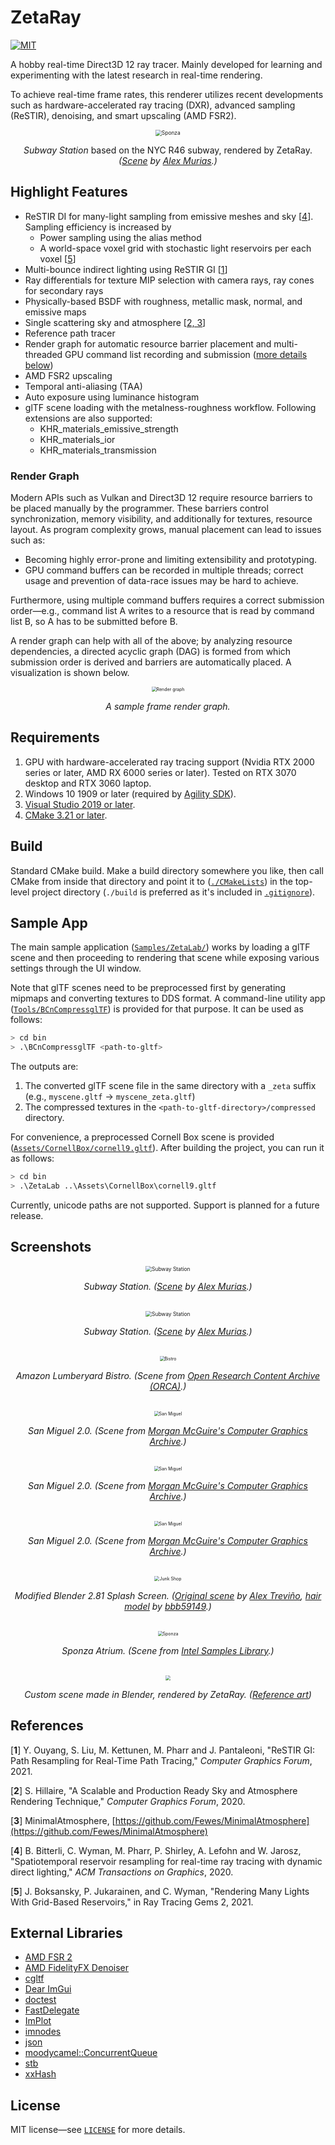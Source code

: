 # ZetaRay
[![MIT](https://img.shields.io/badge/license-MIT-blue.svg)](https://opensource.org/licenses/MIT)

A hobby real-time Direct3D 12 ray tracer. Mainly developed for learning and experimenting with the latest research in real-time rendering. 

To achieve real-time frame rates, this renderer utilizes recent developments such as hardware-accelerated ray tracing (DXR), advanced sampling (ReSTIR), denoising, and smart upscaling (AMD FSR2).

<div align="center">
  <img src="Assets/Images/8.png?raw=true" alt="Sponza" style="zoom:60%"/>
  <p style="text-align: center;"><i>Subway Station</i> based on the NYC R46 subway, rendered by ZetaRay. <i>(<a href="https://sketchfab.com/3d-models/free-subway-station-r46-subway-ae5aadde1c6f48a19b32b309417a669b">Scene</a> by <a href="https://sketchfab.com/Xlay3D">Alex Murias</a>.)</i></p>
</div>

## Highlight Features

 - ReSTIR DI for many-light sampling from emissive meshes and sky [[4](#references)]. Sampling efficiency is increased by
   - Power sampling using the alias method
   - A world-space voxel grid with stochastic light reservoirs per each voxel [[5](#references)]
 - Multi-bounce indirect lighting using ReSTIR GI [[1](#references)]
 - Ray differentials for texture MIP selection with camera rays, ray cones for secondary rays
 - Physically-based BSDF with roughness, metallic mask, normal, and emissive maps
 - Single scattering sky and atmosphere [[2, 3](#references)]
 - Reference path tracer
 - Render graph for automatic resource barrier placement and multi-threaded GPU command list recording and submission ([more details below](#render-graph))
 - AMD FSR2 upscaling
 - Temporal anti-aliasing (TAA)
 - Auto exposure using luminance histogram
 - glTF scene loading with the metalness-roughness workflow. Following extensions are also supported:
   - KHR_materials_emissive_strength
   - KHR_materials_ior
   - KHR_materials_transmission

### Render Graph

Modern APIs such as Vulkan and Direct3D 12 require resource barriers to be placed manually by the programmer. These barriers control synchronization, memory visibility, and additionally for textures, resource layout. As program complexity grows, manual placement can lead to issues such as:
   - Becoming highly error-prone and limiting extensibility and prototyping.
   - GPU command buffers can be recorded in multiple threads; correct usage and prevention of data-race issues may be hard to achieve.
    
Furthermore, using multiple command buffers requires a correct submission order—e.g., command list A writes to a resource that is read by command list B, so A has to be submitted before B. 

A render graph can help with all of the above; by analyzing resource dependencies, a directed acyclic graph (DAG) is formed from which submission order is derived and barriers are automatically placed. A visualization is shown below.

<div align="center">
  <img src="Assets/Images/6.png?raw=true" alt="Render graph" style="zoom:50%"/>
  <p style="text-align: center;"><i>A sample frame render graph.</i></p>
</div>

## Requirements

1. GPU with hardware-accelerated ray tracing support (Nvidia RTX 2000 series or later, AMD RX 6000 series or later). Tested on RTX 3070 desktop and RTX 3060 laptop.
2. Windows 10 1909 or later (required by [Agility SDK](https://devblogs.microsoft.com/directx/gettingstarted-dx12agility/)).
3. [Visual Studio 2019 or later](https://visualstudio.microsoft.com/downloads/).
4. [CMake 3.21 or later](https://cmake.org/download/).

## Build

Standard CMake build. Make a build directory somewhere you like, then call CMake from inside that directory and point it to ([`./CMakeLists`](./CMakeLists.txt)) in the top-level project directory (`./build` is preferred as it's included in [`.gitignore`](./.gitignore)).

## Sample App

The main sample application ([`Samples/ZetaLab/`](./Samples/ZetaLab/)) works by loading a glTF scene and then proceeding to rendering that scene while exposing various settings through the UI window. 

Note that glTF scenes need to be preprocessed first by generating mipmaps and converting textures to DDS format. A command-line utility app ([`Tools/BCnCompressglTF`](./Tools/BCnCompressglTF/)) is provided for that purpose. It can be used as follows:

```bash
> cd bin
> .\BCnCompressglTF <path-to-gltf>
```
The outputs are:
1. The converted glTF scene file in the same directory with a `_zeta` suffix (e.g., `myscene.gltf` -> `myscene_zeta.gltf`) 
2. The compressed textures in the `<path-to-gltf-directory>/compressed` directory.

For convenience, a preprocessed Cornell Box scene is provided ([`Assets/CornellBox/cornell9.gltf`](./Assets/CornellBox/cornell9.gltf)). After building the project, you can run it as follows:
```bash
> cd bin
> .\ZetaLab ..\Assets\CornellBox\cornell9.gltf
```

Currently, unicode paths are not supported. Support is planned for a future release.

## Screenshots

<div align="center">
  <img src="Assets/Images/2.png?raw=true" alt="Subway Station" style="zoom:60%"/>
  <p style="text-align: center;"><i>Subway Station. (<a href="https://sketchfab.com/3d-models/free-subway-station-r46-subway-ae5aadde1c6f48a19b32b309417a669b">Scene</a> by <a href="https://sketchfab.com/Xlay3D">Alex Murias</a>.)</i></p>

  </br>

  <img src="Assets/Images/12.png?raw=true" alt="Subway Station" style="zoom:60%"/>
  <p style="text-align: center;"><i>Subway Station. (<a href="https://sketchfab.com/3d-models/free-subway-station-r46-subway-ae5aadde1c6f48a19b32b309417a669b">Scene</a> by <a href="https://sketchfab.com/Xlay3D">Alex Murias</a>.)</i></p>

  </br>

  <img src="Assets/Images/5.png?raw=true" alt="Bistro" style="zoom:50%"/>
  <p style="text-align: center;"><i>Amazon Lumberyard Bistro. (Scene from <a href="http://developer.nvidia.com/orca/amazon-lumberyard-bistro">Open Research Content Archive (ORCA)</a>.)</i></p>

  </br>

  <img src="Assets/Images/10.png?raw=true" alt="San Miguel" style="zoom:50%"/>
  <p style="text-align: center;"><i>San Miguel 2.0. (Scene from <a href="https://casual-effects.com/data">Morgan McGuire's Computer Graphics Archive</a>.)</i></p>

  </br>

  <img src="Assets/Images/7.png?raw=true" alt="San Miguel" style="zoom:50%"/>
  <p style="text-align: center;"><i>San Miguel 2.0. (Scene from <a href="https://casual-effects.com/data">Morgan McGuire's Computer Graphics Archive</a>.)</i></p>

  </br>

  <img src="Assets/Images/4.jpg?raw=true" alt="San Miguel" style="zoom:50%"/>
  <p style="text-align: center;"><i>San Miguel 2.0. (Scene from <a href="https://casual-effects.com/data">Morgan McGuire's Computer Graphics Archive</a>.)</i></p>

  </br>

  <img src="Assets/Images/9.png?raw=true" alt="Junk Shop" style="zoom:50%"/>
  <p style="text-align: center;"><i>Modified Blender 2.81 Splash Screen. (<a href="https://cloud.blender.org/p/gallery/5dd6d7044441651fa3decb56">Original scene</a> by <a href="http://www.aendom.com/">Alex Treviño</a>, <a href="https://sketchfab.com/3d-models/ported-hair-e8eb76ad3c8f46f8aee7ceb076f05972">hair model</a> by <a href="https://sketchfab.com/bbb59149">bbb59149</a>.)</i></p>

  </br>

  <img src="Assets/Images/3.png?raw=true" alt="Sponza" style="zoom:50%"/>
  <p style="text-align: center;"><i>Sponza Atrium. (Scene from <a href="https://www.intel.com/content/www/us/en/developer/topic-technology/graphics-research/samples.html">Intel Samples Library</a>.)</i></p>

  </br>

  <img src="Assets/Images/11.png?raw=true" style="zoom:50%"/>
  <p style="text-align: center;"><i>Custom scene made in Blender, rendered by ZetaRay. (<a href="https://www.deviantart.com/mangotangofox/art/CubeD-188764994">Reference art</a>)</i></p>

</div>

## References
[**1**] Y. Ouyang, S. Liu, M. Kettunen, M. Pharr and J. Pantaleoni, "ReSTIR GI: Path Resampling for Real-Time Path Tracing," *Computer Graphics Forum*, 2021.

[**2**] S. Hillaire, "A Scalable and Production Ready Sky and Atmosphere Rendering Technique," *Computer Graphics Forum*, 2020.

[**3**] MinimalAtmosphere, [https://github.com/Fewes/MinimalAtmosphere](https://github.com/Fewes/MinimalAtmosphere)

[**4**] B. Bitterli, C. Wyman, M. Pharr, P. Shirley, A. Lefohn and W. Jarosz, "Spatiotemporal reservoir resampling for real-time ray tracing with 
dynamic direct lighting," *ACM Transactions on Graphics*, 2020.

[**5**] J. Boksansky, P. Jukarainen, and C. Wyman, "Rendering Many Lights With Grid-Based Reservoirs," in Ray Tracing Gems 2, 2021.

## External Libraries

- [AMD FSR 2](https://github.com/GPUOpen-Effects/FidelityFX-FSR2)
- [AMD FidelityFX Denoiser](https://github.com/GPUOpen-Effects/FidelityFX-Denoiser)
- [cgltf](https://github.com/jkuhlmann/cgltf)
- [Dear ImGui](https://github.com/ocornut/imgui)
- [doctest](https://github.com/doctest/doctest)
- [FastDelegate](https://www.codeproject.com/Articles/7150/Member-Function-Pointers-and-the-Fastest-Possible)
- [ImPlot](https://github.com/epezent/implot)
- [imnodes](https://github.com/Nelarius/imnodes)
- [json](https://github.com/nlohmann/json)
- [moodycamel::ConcurrentQueue](https://github.com/cameron314/concurrentqueue)
- [stb](https://github.com/nothings/stb)
- [xxHash](https://github.com/Cyan4973/xxHash)

## License

MIT license—see [`LICENSE`](./LICENSE) for more details.